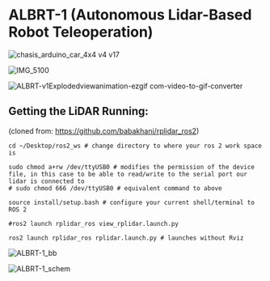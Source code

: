 # ALBRT-1 (Autonomous Lidar-Based Robot Teleoperation)
![chasis_arduino_car_4x4 v4 v17](https://github.com/user-attachments/assets/09d2bcde-0feb-41ab-affa-cdde6fe14893)

![IMG_5100](https://github.com/user-attachments/assets/bf01aaaf-b312-403e-9f9d-7036d5887f98)


![ALBRT-v1Explodedviewanimation-ezgif com-video-to-gif-converter](https://github.com/user-attachments/assets/40d6e79d-3c68-4362-91ed-5f30f59f54f4)




## Getting the LiDAR Running:
(cloned from: https://github.com/babakhani/rplidar_ros2)
```
cd ~/Desktop/ros2_ws # change directory to where your ros 2 work space is

sudo chmod a+rw /dev/ttyUSB0 # modifies the permission of the device file, in this case to be able to read/write to the serial port our lidar is connected to
# sudo chmod 666 /dev/ttyUSB0 # equivalent command to above

source install/setup.bash # configure your current shell/terminal to ROS 2 

#ros2 launch rplidar_ros view_rplidar.launch.py

ros2 launch rplidar_ros rplidar.launch.py # launches without Rviz
```


![ALBRT-1_bb](https://github.com/user-attachments/assets/b09f2987-7b09-4a13-bd09-3a4f2dc0f90e)


![ALBRT-1_schem](https://github.com/user-attachments/assets/e1755fbc-0149-4724-8a98-0188c127f223)

